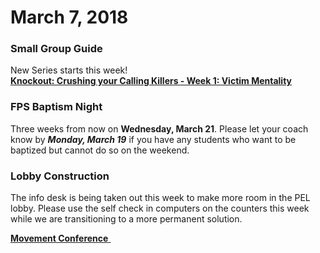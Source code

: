 # March 7, 2018

### Small Group Guide  
New Series starts this week!  
**[ Knockout: Crushing your Calling Killers - Week 1: Victim Mentality ]( guide.pdf )**  


### FPS Baptism Night
Three weeks from now on **Wednesday, March 21**. Please let your coach know by ***Monday, March 19*** if you have any students who want to be baptized but cannot do so on the weekend.

### Lobby Construction
The info desk is being taken out this week to make more room in the PEL lobby. Please use the self check in computers on the counters this week while we are transitioning to a more permanent solution.

<!--End of Markdown Content-->

<!--Bottom Page Nav Buttons-->
<a class="btn btn-default btn-sm" href="/movement" role="button"><b>Movement Conference</b>&nbsp;<i class="fa fa-arrow-right"></i></a>
